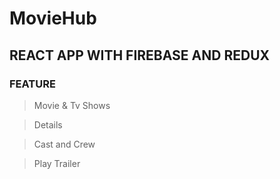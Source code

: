 # MovieHub

## REACT APP WITH FIREBASE AND REDUX

### FEATURE

> Movie & Tv Shows

> Details

> Cast and Crew

> Play Trailer
